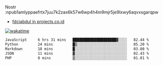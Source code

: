 Nostr :npub1amlyppaefrtx7juu7k2zax6k57w6wp4h4m9mjr5je9lxwy6aqvxsgarqpw


- [fdciabdul in projects.co.id](https://projects.co.id/public/browse_users/view/496e26/fdciabdul)



[![wakatime](https://wakatime.com/badge/user/87646243-158a-4241-a3cb-668e1fa2dbb8.svg)](https://wakatime.com/@87646243-158a-4241-a3cb-668e1fa2dbb8)
<!--START_SECTION:waka-->

```txt
JavaScript     6 hrs 31 mins   ████████████████████▓░░░░   82.44 %
Python         24 mins         █▒░░░░░░░░░░░░░░░░░░░░░░░   05.20 %
Markdown       18 mins         █░░░░░░░░░░░░░░░░░░░░░░░░   03.80 %
JSON           11 mins         ▓░░░░░░░░░░░░░░░░░░░░░░░░   02.43 %
PHP            8 mins          ▒░░░░░░░░░░░░░░░░░░░░░░░░   01.81 %
```

<!--END_SECTION:waka-->
